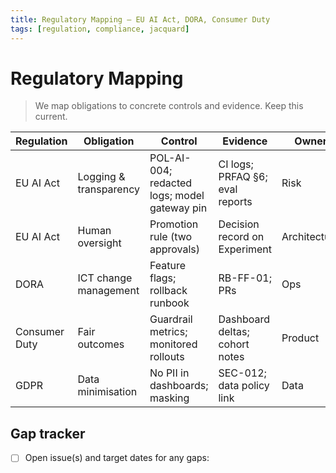 ```yaml
---
title: Regulatory Mapping — EU AI Act, DORA, Consumer Duty
tags: [regulation, compliance, jacquard]
---
```


# Regulatory Mapping

> We map obligations to concrete controls and evidence. Keep this current.

Regulation | Obligation | Control | Evidence | Owner
---|---|---|---|---
EU AI Act | Logging & transparency | POL-AI-004; redacted logs; model gateway pin | CI logs; PRFAQ §6; eval reports | Risk
EU AI Act | Human oversight | Promotion rule (two approvals) | Decision record on Experiment | Architecture
DORA | ICT change management | Feature flags; rollback runbook | RB-FF-01; PRs | Ops
Consumer Duty | Fair outcomes | Guardrail metrics; monitored rollouts | Dashboard deltas; cohort notes | Product
GDPR | Data minimisation | No PII in dashboards; masking | SEC-012; data policy link | Data

## Gap tracker
- [ ] Open issue(s) and target dates for any gaps:
